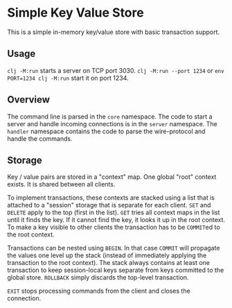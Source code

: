 # Simple Key Value Store

This is a simple in-memory key/value store with basic transaction support.

## Usage

`clj -M:run` starts a server on TCP port 3030.  `clj -M:run --port 1234` or `env PORT=1234 clj -M:run` start it on port 1234.

## Overview

The command line is parsed in the `core` namespace.
The code to start a server and handle incoming connections is in the `server` namespace.
The `handler` namespace contains the code to parse the wire-protocol and handle the commands.

## Storage

Key / value pairs are stored in a "context" map.  One global "root" context exists.
It is shared between all clients.

To implement transactions, these contexts are stacked using a list that is attached to a "session" storage that is separate for each client.
`SET` and `DELETE` apply to the top (first in the list).
`GET` tries all context maps in the list until it finds the key.
If it cannot find the key, it looks it up in the root context.  
To make a key visible to other clients the transaction has to be `COMMIT`ed to the root context.

Transactions can be nested using `BEGIN`.
In that case `COMMIT` will propagate the values one level up the stack (instead of immediately applying the transaction to the root context).
The stack always contains at least one transaction to keep session-local keys separate from keys committed to the global store.
`ROLLBACK` simply discards the top-level transaction.

`EXIT` stops processing commands from the client and closes the connection.
